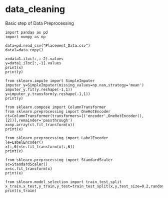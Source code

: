# data_cleaning
Basic step of Data Preprocessing


    import pandas as pd
    import numpy as np
    
    data=pd.read_csv("Placement_Data.csv")
    data1=data.copy()
    
    x=data1.iloc[:,:-2].values
    y=data1.iloc[:,-1].values
    print(x)
    print(y)
    
    from sklearn.impute import SimpleImputer
    imputer_y=SimpleImputer(missing_values=np.nan,strategy='mean')
    imputer_y.fit(y.reshape(-1,1))
    y=imputer_y.transform(y.reshape(-1,1))
    print(y)
    
    from sklearn.compose import ColumnTransformer
    from sklearn.preprocessing import OneHotEncoder
    ct=ColumnTransformer(transformers=[('encoder',OneHotEncoder(),[2])],remainder='passthrough')
    x=np.array(ct.fit_transform(x))
    print(x)
    
    from sklearn.preprocessing import LabelEncoder
    le=LabelEncoder()
    x[:,6]=le.fit_transform(x[:,6])
    print(x)
    
    from sklearn.preprocessing import StandardScaler
    sc=StandardScaler()
    x=sc.fit_transform(x)
    print(x)
    
    from sklearn.model_selection import train_test_split
    x_train,x_test,y_train,y_test=train_test_split(x,y,test_size=0.2,random_state=42)
    print(x_train)
